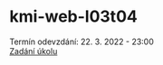 # kmi-web-l03t04

Termín odevzdání: 22. 3. 2022 - 23:00 <br>
[Zadání úkolu](https://thomasparsley.cz/vyuka/2021-2022/kmi/tvorba-webovych-stranek/cviceni/struktura-stranky-a-prace-s-box-modelem#task-4)
